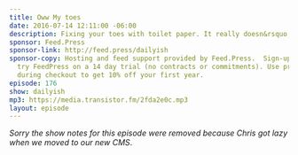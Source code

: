 ```yaml
---
title: Oww My toes
date: 2016-07-14 12:11:00 -06:00
description: Fixing your toes with toilet paper. It really doesn&rsquo;t work.
sponsor: Feed.Press
sponsor-link: http://feed.press/dailyish
sponsor-copy: Hosting and feed support provided by Feed.Press.  Sign-up today and
  try FeedPress on a 14 day trial (no contracts or commitments). Use promo code "dailyish"
  during checkout to get 10% off your first year.
episode: 176
show: dailyish
mp3: https://media.transistor.fm/2fda2e0c.mp3
layout: episode
---
```


<em>Sorry the show notes for this episode were removed because Chris got lazy when we moved to our new CMS</em>.

